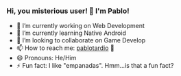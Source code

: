 ### Hi, you misterious user! 👋 I'm Pablo! 
- 🔭 I’m currently working on Web Development 
- 🌱 I’m currently learning Native Android
- 👯 I’m looking to collaborate on Game Develop
- 📫 How to reach me: [pablotardio](mailto:pablotv30@gmail.com) :email:
- 😄 Pronouns: He/Him
- ⚡ Fun fact: I like "empanadas". Hmm...is that a fun fact?
<!--
**pablotardio/pablotardio** is a ✨ _special_ ✨ repository because its `README.md` (this file) appears on your GitHub profile.

Here are some ideas to get you started:

- 🔭 I’m currently working on ...
- 🌱 I’m currently learning ...
- 👯 I’m looking to collaborate on ...
- 🤔 I’m looking for help with ...
- 💬 Ask me about ...
- 📫 How to reach me: ...
- 😄 Pronouns: ...
- ⚡ Fun fact: ...
-->
